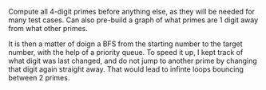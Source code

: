Compute all 4-digit primes before anything else, as they will be needed for many test cases. Can also pre-build a graph of what primes are 1 digit away from what other primes.

It is then a matter of doign a BFS from the starting number to the target number, with the help of a priority queue. To speed it up, I kept track of what digit was last changed, and do not jump to another prime by changing that digit again straight away. That would lead to infinte loops bouncing between 2 primes.
